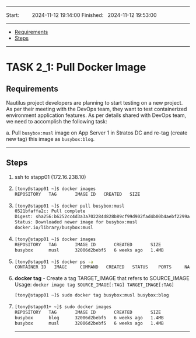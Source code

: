 
------------------------------

Start: &nbsp;&nbsp;&nbsp;&nbsp;&nbsp;&nbsp;&nbsp;&nbsp;2024-11-12 19:14:00
Finished: &nbsp;&nbsp;2024-11-12 19:53:00

------------------------------

- [Requirements](#requirements)
- [Steps](#steps)

------------------------------

# TASK 2_1: Pull Docker Image

## Requirements

Nautilus project developers are planning to start testing on a new project.
As per their meeting with the DevOps team, they want to test containerized environment application features.
As per details shared with DevOps team, we need to accomplish the following task:

a. Pull `busybox:musl` image on App Server 1 in Stratos DC and re-tag (create new tag) this image as `busybox:blog`.

------------------------------

## Steps

1) ssh to stapp01 (172.16.238.10)
2) ```bash
   [tony@stapp01 ~]$ docker images
   REPOSITORY   TAG       IMAGE ID   CREATED   SIZE
   ```
3) ```bash
   [tony@stapp01 ~]$ docker pull busybox:musl
   0521bfaffa2c: Pull complete 
   Digest: sha256:b6252cc4d3a3a702284d828b89cf99d902fad4b00b4aebf2299aa15bfeae54bf
   Status: Downloaded newer image for busybox:musl
   docker.io/library/busybox:musl
   ```
5) ```bash
   [tony@stapp01 ~]$ docker images
   REPOSITORY   TAG       IMAGE ID       CREATED       SIZE
   busybox      musl      32006d2bebf5   6 weeks ago   1.4MB
   ```
6) ```bash
   [tony@stapp01 ~]$ docker ps -a
   CONTAINER ID   IMAGE     COMMAND   CREATED   STATUS    PORTS     NAMES
   ```
7) **docker tag** - Create a tag TARGET_IMAGE that refers to SOURCE_IMAGE
   Usage: `docker image tag SOURCE_IMAGE[:TAG] TARGET_IMAGE[:TAG]`
   ```bash
   [tony@stapp01 ~]$ sudo docker tag busybox:musl busybox:blog
   ```
9) ```bash
   [tony@stapp01+ ~]$ sudo docker images
   REPOSITORY   TAG       IMAGE ID       CREATED       SIZE
   busybox      blog      32006d2bebf5   6 weeks ago   1.4MB
   busybox      musl      32006d2bebf5   6 weeks ago   1.4MB 
   ```
   
   ------------------------------
